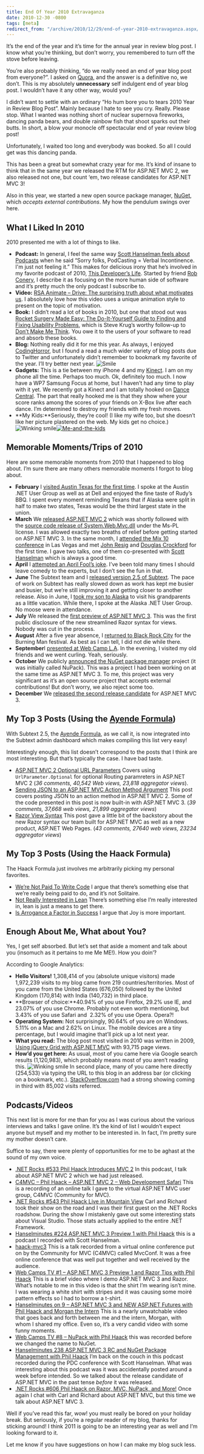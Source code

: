 ```yaml
---
title: End Of Year 2010 Extravaganza
date: 2010-12-30 -0800
tags: [meta]
redirect_from: "/archive/2010/12/29/end-of-year-2010-extravaganza.aspx/"
---
```


It’s the end of the year and it’s time for the annual year in review
blog post. I know what you’re thinking, but don’t worry, you remembered
to turn off the stove before leaving.

You’re also probably thinking, “do we really need an end of year blog
post from everyone?”. I asked on [Quora](http://quora.com/ "Quora"), and
the answer is a definitive no, we don’t. This is my absolutely
**unnecessary** self indulgent end of year blog post. I wouldn’t have it
any other way, would you?

I didn’t want to settle with an ordinary “Ho hum bore you to tears 2010
Year in Review Blog Post”. Mainly because I hate to see you cry. Really.
Please stop. What I wanted was nothing short of nuclear supernova
fireworks, dancing panda bears, and double rainbow fish that shoot
sparks out their butts. In short, a blow your monocle off spectacular
end of year review blog post!

Unfortunately, I waited too long and everybody was booked. So all I
could get was this dancing panda.

This has been a great but somewhat crazy year for me. It’s kind of
insane to think that in the same year we released the RTM for ASP.NET
MVC 2, we also released not one, but count ‘em, two release candidates
for ASP.NET MVC 3!

Also in this year, we started a new open source package manager,
[NuGet](http://nuget.codeplex.com/ "NuGet Package Manager"), which
*accepts external contributions*. My how the pendulum swings over here.

What I Liked In 2010
--------------------

2010 presented me with a lot of things to like.

-   **Podcast:** In general, I feel the same way [Scott Hanselman feels
    about
    Podcasts](http://www.hanselman.com/blog/PodcastingVerbalIncontinence.aspx "Podcasting == Verbal Incontinence")
    when he said “Sorry folks, PodCasting = Verbal Incontinence.  I'm
    just not feeling it.” This makes for delicious irony that he’s
    involved in my favorite podcast of 2010, [This Developer’s
    Life](http://thisdeveloperslife.com/ "This Developer's Life").
    Started by friend [Rob
    Conery](http://blog.wekeroad.com/ "Rob Conery's Blog"), I describe
    it as focusing on the more human side of software and it’s pretty
    much the only podcast I subscribe to.
-   **Video:** [RSA Animate – Drive: The surprising truth about what
    motivates
    us](http://www.youtube.com/watch?v=u6XAPnuFjJc&feature=player_embedded "Motivation").
    I absolutely love how this video uses a unique animation style to
    present on the topic of motivation.
-   **Book:** I didn’t read a lot of books in 2010, but one that stood
    out was [Rocket Surgery Made Easy: The Do-It-Yourself Guide to
    Finding and Fixing Usability
    Problems](http://www.amazon.com/gp/product/0321657292?ie=UTF8&tag=youvebeenhaac-20&linkCode=as2&camp=1789&creative=390957&creativeASIN=0321657292 "Rocket Surgery Made Easy on Amazon.com"),
    which is Steve Krug’s worthy follow-up to [Don’t Make Me
    Think](http://www.amazon.com/exec/obidos/ASIN/0321344758/youvebeenhaac-20 "Don't Make Me Think").
    You owe it to the users of your software to read and absorb these
    books.
-   **Blog:** Nothing really did it for me this year. As always, I
    enjoyed [CodingHorror](http://codinghorror.com/ "CodingHorror"), but
    I found a read a much wider variety of blog posts due to Twitter and
    unfortunately didn’t remember to bookmark my favorite of the year.
    I’ll try better next year.
    ![Smile](https://haacked.com/images/haacked_com/WindowsLiveWriter/Year-In-Review-2010-Edition_12A01/wlEmoticon-smile_2.png)
-   **Gadgets:** This is a tie between my iPhone 4 and my
    [Kinect](http://www.amazon.com/gp/product/B002BSA298?ie=UTF8&tag=youvebeenhaac-20&linkCode=as2&camp=1789&creative=390957&creativeASIN=B002BSA298 "Kinect on Amazon.com").
    I am on my phone all the time. Perhaps too much. Ok, definitely too
    much. I now have a WP7 Samsung Focus at home, but I haven’t had any
    time to play with it yet. We recently got a Kinect and I am totally
    hooked on [Dance
    Central](http://www.amazon.com/gp/product/B002I0HBOI?ie=UTF8&tag=youvebeenhaac-20&linkCode=as2&camp=1789&creative=390957&creativeASIN=B002I0HBOI "Dance Central").
    The part that really hooked me is that they show where your score
    ranks among the scores of your friends on X-Box live after each
    dance. I’m determined to destroy my friends with my fresh moves.
-   **My Kids:**Seriously, they’re cool! (I like my wife too, but she
    doesn’t like her picture plastered on the web. My kids get no
    choice.) ![Winking
    smile](https://haacked.com/images/haacked_com/WindowsLiveWriter/Year-In-Review-2010-Edition_12A01/wlEmoticon-winkingsmile_2.png)[![Me-and-the-kids](https://haacked.com/images/haacked_com/WindowsLiveWriter/Year-In-Review-2010-Edition_12A01/Me-and-the-kids_thumb_1.jpg "Me-and-the-kids")](https://haacked.com/images/haacked_com/WindowsLiveWriter/Year-In-Review-2010-Edition_12A01/Me-and-the-kids_4.jpg)

Memorable Moments/Trips of 2010
-------------------------------

Here are some memorable moments from 2010 that I happened to blog about.
I’m sure there are many others memorable moments I forgot to blog about.

-   **February** I [visited Austin Texas for the first
    time](https://haacked.com/archive/2010/02/28/austin-texas-great-for-geeks.aspx "Visiting Austin").
    I spoke at the Austin .NET User Group as well as at Dell and enjoyed
    the fine taste of Rudy’s BBQ. I spent every moment reminding Texans
    that if Alaska were split in half to make two states, Texas would be
    the third largest state in the union.
-   **March** We [released ASP.NET MVC
    2](https://haacked.com/archive/2010/03/11/aspnet-mvc2-released.aspx "ASP.NET MVC 2 RTM")
    which was shortly followed with the [source code release of
    System.Web.Mvc.dll](https://haacked.com/archive/2010/03/12/ms-pl-source-release-for-system-web-mvc-2.aspx "ASP.NET MVC 2 Source Code")
    under the Ms-PL license. I was allowed exactly two breaths of relief
    before getting started on ASP.NET MVC 3. In the same month, I
    [attended the Mix 10
    conference](https://haacked.com/archive/2010/03/22/good-times-and-vibes-at-mix-10.aspx "Good times at Mix 10")
    in Las Vegas and met [John
    Resig](http://ejohn.org/ "John Resig's Blog") and [Douglas
    Crockford](http://www.crockford.com/ "Douglas Crockford's Website")
    for the first time. I gave two talks, one of them co-presented with
    [Scott Hanselman](http://hanselman.com/ "Scott Hanselman's Blog")
    which is always a good time.
-   **April** I [attempted an April Fool’s
    joke](https://haacked.com/archive/2010/03/31/a-new-closed-source-viral-license.aspx "Closed Source Viral License").
    I’ve been told many times I should leave comedy to the experts, but
    I don’t see the fun in that.
-   **June** The Subtext team and I [released version 2.5 of
    Subtext](https://haacked.com/archive/2010/06/06/subtext-2-5-released.aspx "Subtext 2.5 released!").
    The pace of work on Subtext has really slowed down as work has kept
    me busier and busier, but we’re still improving it and getting
    closer to another release. Also in June, I [took my son to
    Alaska](https://haacked.com/archive/2010/06/27/back-from-alaska.aspx "Alaska Trip")
    to visit his grandparents as a little vacation. While there, I spoke
    at the Alaska .NET User Group. No moose were in attendance.
-   **July** We released the [first preview of ASP.NET MVC
    3](https://haacked.com/archive/2010/07/27/aspnetmvc3-preview1-released.aspx "ASP.NET MVC 3 Preview 1 Released").
    This was the first public disclosure of the new streamlined Razor
    syntax for views. Nobody was cut in the process.
-   **August** After a five year absence, I [returned to Black Rock
    City](https://haacked.com/archive/2010/08/29/attention-denizens-of-black-rock-city.aspx "Attention Denizens of Black Rock City")
    for the Burning Man festival. As best as I can tell, I did not die
    while there.
-   **September**I [presented at Web Camp
    L.A](http://www.jamessenior.com/2010/09/16/web-camp-la-trip-report-2/ "Web Camp LA Trip Report").
    In the evening, I visited my old friends and we went curling. Yeah,
    seriously.
-   **October** We publicly [announced the NuGet package
    manager](https://haacked.com/archive/2010/10/06/introducing-nupack-package-manager.aspx "Introducing NuGet")
    project (it was initially called NuPack). This was a project I had
    been working on at the same time as ASP.NET MVC 3. To me, this
    project was very significant as it’s an open source project that
    accepts external contributions! But don’t worry, we also reject some
    too.
-   **December** We [released the second release
    candidate](https://haacked.com/archive/2010/12/10/asp-net-mvc-3-release-candidate-2.aspx "ASP.NET MVC 3 RC 2")
    for ASP.NET MVC 3.

My Top 3 Posts (Using the [Ayende Formula](http://ayende.com/Blog/archive/2007/03/09/Calculating-most-popular-posts-with-SubText.aspx "Ayende Formula"))
--------------------------------------------------------------------------------------------------------------------------------------------------------

With Subtext 2.5, the [Ayende
Formula](http://ayende.com/Blog/archive/2007/03/09/Calculating-most-popular-posts-with-SubText.aspx "Calculating popular blog posts with Subtext"),
as we call it, is now integrated into the Subtext admin dashboard which
makes compiling this list very easy!

Interestingly enough, this list doesn’t correspond to the posts that I
think are most interesting. But that’s typically the case. I have bad
taste.

-   [ASP.NET MVC 2 Optional URL
    Parameters](https://haacked.com/archive/2010/02/12/asp-net-mvc-2-optional-url-parameters.aspx "ASP.NET MVC 2 Optional URL Parameters")
    Covers using `UrlParameter.Optional` for optional Routing
    paramreters in ASP.NET MVC 2 (*36 comments, 40,542 Web views, 23,818
    aggregator views*).
-   [Sending JSON to an ASP.NET MVC Action Method
    Argument](https://haacked.com/archive/2010/04/15/sending-json-to-an-asp-net-mvc-action-method-argument.aspx "Sending JSON")
    This post covers posting JSON to an action method in ASP.NET MVC 2.
    Some of the code presented in this post is now built-in with ASP.NET
    MVC 3. (*39 comments, 37,668 web views, 21,899 aggregator views*)
-   [Razor View
    Syntax](https://haacked.com/archive/2010/07/03/razor-view-syntax.aspx "Razor View Syntax")
    This post gave a little bit of the backstory about the new Razor
    syntax our team built for ASP.NET MVC as well as a new product,
    ASP.NET Web Pages. (*43 comments, 27640 web views, 23234 aggregator
    views*)

My Top 3 Posts (Using the Haack Formula)
----------------------------------------

The Haack Formula just involves me arbitrarily picking my personal
favorites.

-   [We’re Not Paid To Write
    Code](https://haacked.com/archive/2010/08/26/not-paid-to-write-code.aspx "Not Paid To Write Code")
    I argue that there’s something else that we’re really being paid to
    do, and it’s not Solitaire.
-   [Not Really Interested in
    Lean](https://haacked.com/archive/2010/12/20/not-really-interested-in-lean.aspx "Not Really Interested in Lean")
    There’s something else I’m really interested in, lean is just a
    means to get there.
-   [Is Arrogance a Factor in
    Success](https://haacked.com/archive/2010/06/06/is-arrogance-a-factor-in-success.aspx "Arrogance")
    I argue that Joy is more important.

Enough About Me, What about You?
--------------------------------

Yes, I get self absorbed. But let’s set that aside a moment and talk
about you (insomuch as it pertains to me Me ME!). How you doin’?

According to Google Analytics:

-   **Hello Visitors!** 1,308,414 of you (absolute unique visitors) made
    1,972,239 visits to my blog came from 219 countries/territories.
    Most of you came from the United States (676,050) followed by the
    United Kingdom (170,814) with India (140,732) in third place.
-   **Browser of choice:**40.94% of you use Firefox, 29.2% use IE, and
    23.07% of you use Chrome. Probably not even worth mentioning, but
    3.43% of you use Safari and  2.32% of you use Opera. Opera?!
-   **Operating System:** Not surprisingly, 90.64% of you are on
    Windows. 5.11% on a Mac and 2.62% on Linux. The mobile devices are a
    tiny percentage, but I would imagine that’ll pick up a lot next
    year.
-   **What you read:** The blog post most visited in 2010 was written in
    2009, [Using jQuery Grid with ASP.NET
    MVC](https://haacked.com/archive/2009/04/14/using-jquery-grid-with-asp.net-mvc.aspx "Using jQuery Grid with MVC")
    with 93,715 page views.
-   **How’d you get here:** As usual, most of you came here via Google
    search results (1,120,983), which probably means most of you aren’t
    reading this. ![Winking
    smile](https://haacked.com/images/haacked_com/WindowsLiveWriter/Year-In-Review-2010-Edition_12A01/wlEmoticon-winkingsmile_2.png)
    In second place, many of you came here directly (254,533) via typing
    the URL to this blog in an address bar (or clicking on a bookmark,
    etc.).
    [StackOverflow.com](http://stackoverflow.com/ "StackOverflow") had a
    strong showing coming in third with 85,002 visits referred.

Podcasts/Videos
---------------

This next list is more for me than for you as I was curious about the
various interviews and talks I gave online. It’s the kind of list I
wouldn’t expect anyone but myself and my mother to be interested in. In
fact, I’m pretty sure my mother doesn’t care.

Suffice to say, there were plenty of opportunities for me to be aghast
at the sound of my own voice.

-   [.NET Rocks \#533 Phil Haack Introduces MVC
    2](http://www.dotnetrocks.com/default.aspx?showNum=533 ".NET Rocks")
    In this podcast, I talk about ASP.NET MVC 2 which we had just
    released.
-   [C4MVC – Phil Haack – ASP.NET MVC 2 – Web Development
    Safari](http://www.viddler.com/explore/c4mvc/videos/36/ "C4MVC Presentation")
    This is a recording of an online talk I gave to the virtual ASP.NET
    MVC user group, C4MVC (Community for MVC).
-   [.NET Rocks \#543 Phil Haack Live in Mountain
    View](http://www.dotnetrocks.com/default.aspx?showNum=543 ".NET Rocks Show 543")
    Carl and Richard took their show on the road and I was their first
    guest on the .NET Rocks roadshow. During the show I mistakenly gave
    out some interesting stats about Visual Studio. Those stats actually
    applied to the entire .NET Framework.
-   [Hanselminutes \#224 ASP.NET MVC 3 Preview 1 with Phil
    Haack](http://www.hanselminutes.com/default.aspx?showID=242 "Hanselminutes Podcast")
    this is a podcast I recorded with Scott Hanselman.
-   [haack-mvc3](http://www.viddler.com/explore/mvcconf/videos/4/ "MvcConf")
    This is a talk recorded from a virtual online conference put on by
    the Community for MVC (C4MVC) called MvcConf. It was a free online
    conference that was well put together and well received by the
    audience.
-   [Web Camps TV \#1 – ASP.NET MVC 3 Preview 1 and Razor Tips with Phil
    Haack](http://channel9.msdn.com/Shows/Web+Camps+TV/Web-Camps-TV-1-ASPNET-MVC-3-Preview-1-and-Razor-Tips-with-Phil-Haack "Web Camps")
    This is a brief video where I demo ASP.NET MVC 3 and Razor. What’s
    notable to me in this video is that the shirt I’m wearing isn’t
    mine. I was wearing a white shirt with stripes and it was causing
    some moiré pattern effects so I had to borrow a t-shirt.
-   [Hanselminutes on 9 – ASP.NET MVC 3 and NEW ASP.NET Futures with
    Phil Haack and Morgan the
    Intern](http://channel9.msdn.com/Blogs/Glucose/Hanselminutes-on-9-ASPNET-MVC-3-and-NEW-ASPNET-Futures-with-Phil-Haack-and-Morgan-the-Intern "ASP.NET MVC 3")
    This is a nearly unwatchable video that goes back and forth between
    me and the intern, Morgan, with whom I shared my office. Even so,
    it’s a very candid video with some funny moments.
-   [Web Camps TV \#8 – NuPack with Phil
    Haack](http://channel9.msdn.com/Shows/Web+Camps+TV/Web-Camps-TV-8-NuPack-with-Phil-Haack "Web Camps TV #8")
    this was recorded before we changed the name to NuGet.
-   [Hanselminutes 238 ASP.NET MVC 3 RC and NuGet Package Management
    with Phil
    Haack](http://www.hanselminutes.com/default.aspx?showID=257 "Hanselminutes Podcast")
    I’m back on the couch in this podcast recorded during the PDC
    conference with Scott Hanselman. What was interesting about this
    podcast was it was accidentally posted around a week before
    intended. So we talked about the release candidate of ASP.NET MVC in
    the past tense *before* it was released.
-   [.NET Rocks \#606 Phil Haack on Razor, MVC, NuPack, and
    More!](http://www.dotnetrocks.com/default.aspx?showNum=606 ".NET Rocks")
    Once again I chat with Carl and Richard about ASP.NET MVC, but this
    time we talk about ASP.NET MVC 3.

Well if you’ve read this far, wow! you must really be bored on your
holiday break. But seriously, if you’re a regular reader of my blog,
thanks for sticking around! I think 2011 is going to be an interesting
year as well and I’m looking forward to it.

Let me know if you have suggestions on how I can make my blog suck less.

